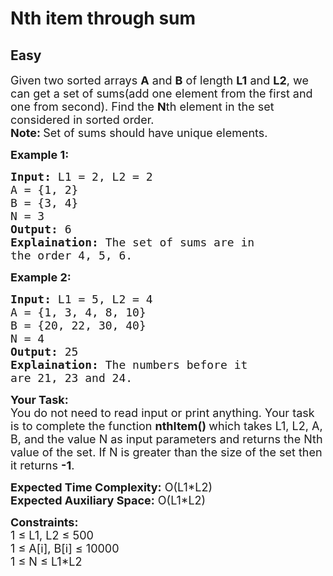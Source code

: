 # Nth item through sum
## Easy 
<div class="problem-statement">
                <p></p><p><span style="font-size:18px">Given two sorted arrays <strong>A</strong> and <strong>B</strong> of length <strong>L1</strong>&nbsp;and <strong>L2</strong>, we can get a set of sums(add one element from the first and one from second). Find the <strong>N</strong>th element in the set considered in sorted order.<br>
<strong>Note:&nbsp;</strong>Set of sums should have unique elements.</span></p>

<p><strong><span style="font-size:18px">Example 1:</span></strong></p>

<pre style="position: relative;"><span style="font-size:18px"><strong>Input:</strong> L1 = 2, L2 = 2
A = {1, 2}
B = {3, 4}
N = 3
<strong>Output:</strong> 6
<strong>Explaination:</strong> The set of sums are in 
the order 4, 5, 6.</span><div class="open_grepper_editor" title="Edit &amp; Save To Grepper"></div></pre>

<p><strong><span style="font-size:18px">Example 2:</span></strong></p>

<pre style="position: relative;"><span style="font-size:18px"><strong>Input:</strong> L1 = 5, L2 = 4
A = {1, 3, 4, 8, 10}
B = {20, 22, 30, 40}
N = 4
<strong>Output:</strong> 25
<strong>Explaination:</strong> The numbers before it 
are 21, 23 and 24.</span><div class="open_grepper_editor" title="Edit &amp; Save To Grepper"></div></pre>

<p><span style="font-size:18px"><strong>Your Task:</strong><br>
You do not need to read input or print anything. Your task is to complete the function <strong>nthItem() </strong>which takes L1, L2, A, B, and the value N as input parameters and returns the Nth value of the set. If N is greater than the size of the set then it returns <strong>-1</strong>.</span></p>

<p><span style="font-size:18px"><strong>Expected Time Complexity:</strong> O(L1*L2)<br>
<strong>Expected Auxiliary Space:</strong> O(L1*L2)</span></p>

<p><span style="font-size:18px"><strong>Constraints:</strong><br>
1 ≤ L1, L2 ≤ 500<br>
1 ≤ A[i], B[i] ≤ 10000<br>
1 ≤ N ≤ L1*L2</span></p>
 <p></p>
            </div>